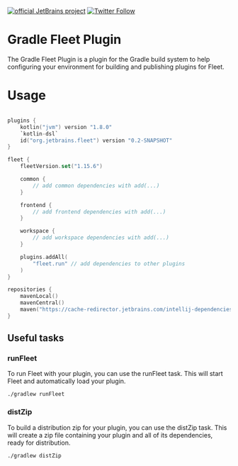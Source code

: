 [![official JetBrains project](https://jb.gg/badges/official.svg)][jb:github]
[![Twitter Follow](https://img.shields.io/twitter/follow/jetbrains_fleet?style=flat&logo=twitter)][jb:twitter]

# Gradle Fleet Plugin
The Gradle Fleet Plugin is a plugin for the Gradle build system to help configuring your environment for building and publishing plugins for Fleet.

# Usage

```kotlin

plugins {
    kotlin("jvm") version "1.8.0"
    `kotlin-dsl`
    id("org.jetbrains.fleet") version "0.2-SNAPSHOT"
}

fleet {
    fleetVersion.set("1.15.6")

    common {
        // add common dependencies with add(...)
    }

    frontend {
        // add frontend dependencies with add(...)
    }

    workspace {
        // add workspace dependencies with add(...)
    }

    plugins.addAll(
        "fleet.run" // add dependencies to other plugins
    )
}

repositories {
    mavenLocal()
    mavenCentral()
    maven("https://cache-redirector.jetbrains.com/intellij-dependencies")
}
```

## Useful tasks

### runFleet
To run Fleet with your plugin, you can use the runFleet task. This will start Fleet and automatically load your plugin.

```./gradlew runFleet```

### distZip
To build a distribution zip for your plugin, you can use the distZip task. This will create a zip file containing your plugin and all of its dependencies, ready for distribution.

```./gradlew distZip```

[jb:twitter]: https://twitter.com/jetbrains_fleet
[jb:github]: https://github.com/JetBrains/.github/blob/main/profile/README.md

